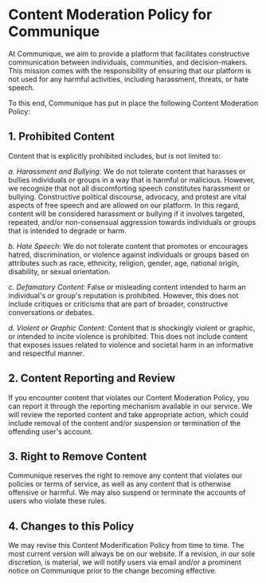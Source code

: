 # Content Moderation Policy for Communique

At Communique, we aim to provide a platform that facilitates constructive communication between individuals, communities, and decision-makers. This mission comes with the responsibility of ensuring that our platform is not used for any harmful activities, including harassment, threats, or hate speech.

To this end, Communique has put in place the following Content Moderation Policy:

## 1. Prohibited Content

Content that is explicitly prohibited includes, but is not limited to:

*a. Harassment and Bullying:* We do not tolerate content that harasses or bullies individuals or groups in a way that is harmful or malicious. However, we recognize that not all discomforting speech constitutes harassment or bullying. Constructive political discourse, advocacy, and protest are vital aspects of free speech and are allowed on our platform. In this regard, content will be considered harassment or bullying if it involves targeted, repeated, and/or non-consensual aggression towards individuals or groups that is intended to degrade or harm.

*b. Hate Speech:* We do not tolerate content that promotes or encourages hatred, discrimination, or violence against individuals or groups based on attributes such as race, ethnicity, religion, gender, age, national origin, disability, or sexual orientation.

*c. Defamatory Content:* False or misleading content intended to harm an individual's or group's reputation is prohibited. However, this does not include critiques or criticisms that are part of broader, constructive conversations or debates.

*d. Violent or Graphic Content:* Content that is shockingly violent or graphic, or intended to incite violence is prohibited. This does not include content that exposes issues related to violence and societal harm in an informative and respectful manner.

## 2. Content Reporting and Review

If you encounter content that violates our Content Moderation Policy, you can report it through the reporting mechanism available in our service. We will review the reported content and take appropriate action, which could include removal of the content and/or suspension or termination of the offending user's account.

## 3. Right to Remove Content

Communique reserves the right to remove any content that violates our policies or terms of service, as well as any content that is otherwise offensive or harmful. We may also suspend or terminate the accounts of users who violate these rules.

## 4. Changes to this Policy

We may revise this Content Moderification Policy from time to time. The most current version will always be on our website. If a revision, in our sole discretion, is material, we will notify users via email and/or a prominent notice on Communique prior to the change becoming effective.
